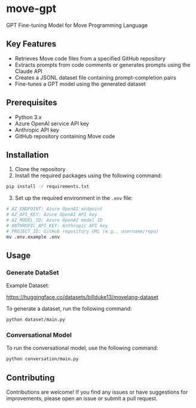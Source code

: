 # move-gpt
GPT Fine-tuning Model for Move Programming Language

## Key Features

- Retrieves Move code files from a specified GitHub repository
- Extracts prompts from code comments or generates prompts using the Claude API
- Creates a JSONL dataset file containing prompt-completion pairs
- Fine-tunes a GPT model using the generated dataset

## Prerequisites

- Python 3.x
- Azure OpenAI service API key
- Anthropic API key
- GitHub repository containing Move code

## Installation

1. Clone the repository
2. Install the required packages using the following command:
```bash
pip install -r requirements.txt
```
3. Set up the required environment in the `.env` file:
```bash
# AZ_ENDPOINT: Azure OpenAI endpoint
# AZ_API_KEY: Azure OpenAI API key
# AZ_MODEL_ID: Azure OpenAI model ID
# ANTHROPIC_API_KEY: Anthropic API key
# PROJECT_ID: GitHub repository URL (e.g., username/repo)
mv .env.example .env
```

## Usage

### Generate DataSet

Example Dataset:

https://huggingface.co/datasets/billduke13/movelang-dataset

To generate a dataset, run the following command:
```bash
python dataset/main.py
```

### Conversational Model

To run the conversational model, use the following command:
```bash
python conversation/main.py
```

## Contributing
Contributions are welcome! If you find any issues or have suggestions for improvements, please open an issue or submit a pull request.
